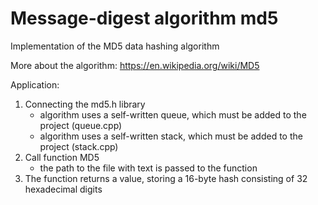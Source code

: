 # Message-digest algorithm md5
Implementation of the MD5 data hashing algorithm

More about the algorithm: https://en.wikipedia.org/wiki/MD5

Application:
1. Connecting the md5.h library
	* algorithm uses a self-written queue, which must be added to the project (queue.cpp)
	* algorithm uses a self-written stack, which must be added to the project (stack.cpp)
2. Call function MD5
	* the path to the file with text is passed to the function
3. The function returns a value, storing a 16-byte hash consisting of 32 hexadecimal digits
